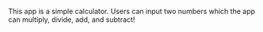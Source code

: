 This app is a simple calculator. Users can input two numbers which the app can multiply, divide, add, and subtract! 
